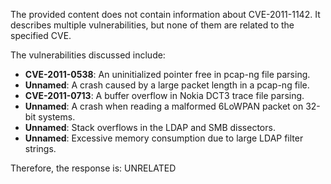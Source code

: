 The provided content does not contain information about CVE-2011-1142. It describes multiple vulnerabilities, but none of them are related to the specified CVE.

The vulnerabilities discussed include:
*   **CVE-2011-0538**: An uninitialized pointer free in pcap-ng file parsing.
*   **Unnamed**: A crash caused by a large packet length in a pcap-ng file.
*   **CVE-2011-0713**: A buffer overflow in Nokia DCT3 trace file parsing.
*  **Unnamed**: A crash when reading a malformed 6LoWPAN packet on 32-bit systems.
*   **Unnamed**: Stack overflows in the LDAP and SMB dissectors.
*   **Unnamed**: Excessive memory consumption due to large LDAP filter strings.

Therefore, the response is:
UNRELATED